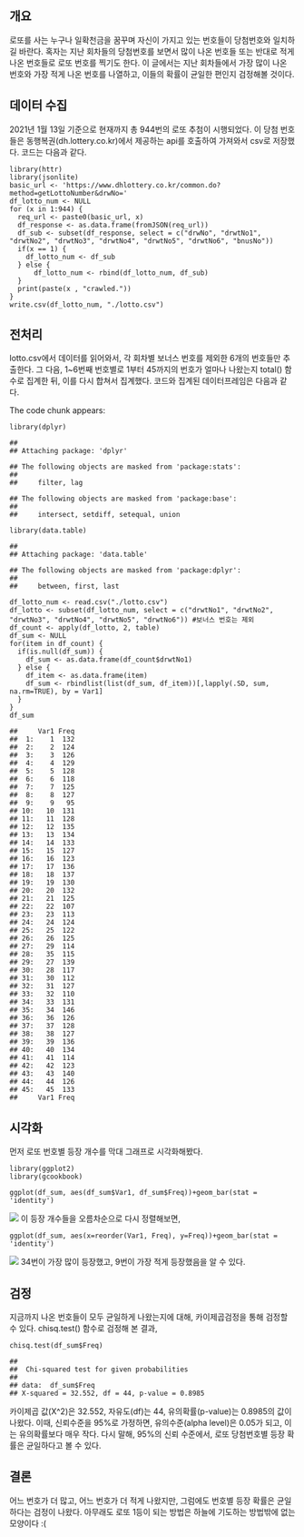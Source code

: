 개요
----

로또를 사는 누구나 일확천금을 꿈꾸며 자신이 가지고 있는 번호들이
당첨번호와 일치하길 바란다. 혹자는 지난 회차들의 당첨번호를 보면서 많이
나온 번호들 또는 반대로 적게 나온 번호들로 로또 번호를 찍기도 한다. 이
글에서는 지난 회차들에서 가장 많이 나온 번호와 가장 적게 나온 번호를
나열하고, 이들의 확률이 균일한 편인지 검정해볼 것이다.

데이터 수집
-----------

2021년 1월 13일 기준으로 현재까지 총 944번의 로또 추첨이 시행되었다. 이
당첨 번호들은 동행복권(dh.lottery.co.kr)에서 제공하는 api를 호출하여
가져와서 csv로 저장했다. 코드는 다음과 같다.

    library(httr)
    library(jsonlite)
    basic_url <- 'https://www.dhlottery.co.kr/common.do?method=getLottoNumber&drwNo='
    df_lotto_num <- NULL
    for (x in 1:944) {
      req_url <- paste0(basic_url, x)
      df_response <- as.data.frame(fromJSON(req_url))
      df_sub <- subset(df_response, select = c("drwNo", "drwtNo1", "drwtNo2", "drwtNo3", "drwtNo4", "drwtNo5", "drwtNo6", "bnusNo"))
      if(x == 1) {
        df_lotto_num <- df_sub
      } else {
          df_lotto_num <- rbind(df_lotto_num, df_sub)
      }
      print(paste(x , "crawled."))
    }
    write.csv(df_lotto_num, "./lotto.csv")

전처리
------

lotto.csv에서 데이터를 읽어와서, 각 회차별 보너스 번호를 제외한 6개의
번호들만 추출한다. 그 다음, 1~6번째 번호별로 1부터 45까지의 번호가
얼마나 나왔는지 total() 함수로 집계한 뒤, 이를 다시 합쳐서 집계했다.
코드와 집계된 데이터프레임은 다음과 같다.

The code chunk appears:

    library(dplyr)

    ## 
    ## Attaching package: 'dplyr'

    ## The following objects are masked from 'package:stats':
    ## 
    ##     filter, lag

    ## The following objects are masked from 'package:base':
    ## 
    ##     intersect, setdiff, setequal, union

    library(data.table)

    ## 
    ## Attaching package: 'data.table'

    ## The following objects are masked from 'package:dplyr':
    ## 
    ##     between, first, last

    df_lotto_num <- read.csv("./lotto.csv")
    df_lotto <- subset(df_lotto_num, select = c("drwtNo1", "drwtNo2", "drwtNo3", "drwtNo4", "drwtNo5", "drwtNo6")) #보너스 번호는 제외
    df_count <- apply(df_lotto, 2, table)
    df_sum <- NULL
    for(item in df_count) {
      if(is.null(df_sum)) {
        df_sum <- as.data.frame(df_count$drwtNo1)
      } else {
        df_item <- as.data.frame(item)
        df_sum <- rbindlist(list(df_sum, df_item))[,lapply(.SD, sum, na.rm=TRUE), by = Var1]
      }
    }
    df_sum

    ##     Var1 Freq
    ##  1:    1  132
    ##  2:    2  124
    ##  3:    3  126
    ##  4:    4  129
    ##  5:    5  128
    ##  6:    6  118
    ##  7:    7  125
    ##  8:    8  127
    ##  9:    9   95
    ## 10:   10  131
    ## 11:   11  128
    ## 12:   12  135
    ## 13:   13  134
    ## 14:   14  133
    ## 15:   15  127
    ## 16:   16  123
    ## 17:   17  136
    ## 18:   18  137
    ## 19:   19  130
    ## 20:   20  132
    ## 21:   21  125
    ## 22:   22  107
    ## 23:   23  113
    ## 24:   24  124
    ## 25:   25  122
    ## 26:   26  125
    ## 27:   29  114
    ## 28:   35  115
    ## 29:   27  139
    ## 30:   28  117
    ## 31:   30  112
    ## 32:   31  127
    ## 33:   32  110
    ## 34:   33  131
    ## 35:   34  146
    ## 36:   36  126
    ## 37:   37  128
    ## 38:   38  127
    ## 39:   39  136
    ## 40:   40  134
    ## 41:   41  114
    ## 42:   42  123
    ## 43:   43  140
    ## 44:   44  126
    ## 45:   45  133
    ##     Var1 Freq

시각화
------

먼저 로또 번호별 등장 개수를 막대 그래프로 시각화해봤다.

    library(ggplot2)
    library(gcookbook)

    ggplot(df_sum, aes(df_sum$Var1, df_sum$Freq))+geom_bar(stat = 'identity')

![](C:\Users\mt_9\DOCUME~1\RPROJE~1\lotto\LOTTO-~1/figure-markdown_strict/unnamed-chunk-2-1.png)
이 등장 개수들을 오름차순으로 다시 정렬해보면,

    ggplot(df_sum, aes(x=reorder(Var1, Freq), y=Freq))+geom_bar(stat = 'identity')

![](C:\Users\mt_9\DOCUME~1\RPROJE~1\lotto\LOTTO-~1/figure-markdown_strict/unnamed-chunk-3-1.png)
34번이 가장 많이 등장했고, 9번이 가장 적게 등장했음을 알 수 있다.

검정
----

지금까지 나온 번호들이 모두 균일하게 나왔는지에 대해, 카이제곱검정을
통해 검정할 수 있다. chisq.test() 함수로 검정해 본 결과,

    chisq.test(df_sum$Freq)

    ## 
    ##  Chi-squared test for given probabilities
    ## 
    ## data:  df_sum$Freq
    ## X-squared = 32.552, df = 44, p-value = 0.8985

카이제곱 값(X^2)은 32.552, 자유도(df)는 44, 유의확률(p-value)는 0.8985의
값이 나왔다. 이때, 신뢰수준을 95%로 가정하면, 유의수준(alpha level)은
0.05가 되고, 이는 유의확률보다 매우 작다. 다시 말해, 95%의 신뢰
수준에서, 로또 당첨번호별 등장 확률은 균일하다고 볼 수 있다.

결론
----

어느 번호가 더 많고, 어느 번호가 더 적게 나왔지만, 그럼에도 번호별 등장
확률은 균일하다는 검정이 나왔다. 아무래도 로또 1등이 되는 방법은 하늘에
기도하는 방법밖에 없는 모양이다 :(
